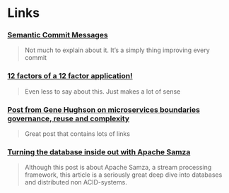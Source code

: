 # Links

### [Semantic Commit Messages](https://seesparkbox.com/foundry/semantic_commit_messages)

> Not much to explain about it. It’s a simply thing improving every commit

### [12 factors of a 12 factor application!](http://12factor.net/)

> Even less to say about this. Just makes a lot of sense

### [Post from Gene Hughson on microservices boundaries governance, reuse and complexity](https://genehughson.wordpress.com/2014/06/04/more-on-microservices-boundaries-governance-reuse-complexity/)

> Great post that contains lots of links

### [Turning the database inside out with Apache Samza](https://www.confluent.io/blog/turning-the-database-inside-out-with-apache-samza/)

> Although this post is about Apache Samza, a stream processing framework, this article is a seriously great deep dive into databases and distributed non ACID-systems.



